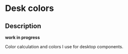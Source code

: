 # Desk colors

## Description

**work in progress**

Color calculation and colors I use for desktop components.
